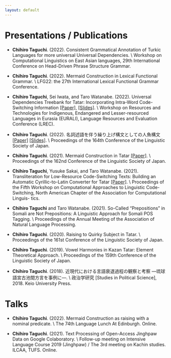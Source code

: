 ```yaml
---
layout: default
---
```


# Presentations / Publications
- **Chihiro Taguchi**. (2022). Consistent Grammatical Annotation of Turkic Languages for more universal Universal Dependencies. \\
Workshop on Computational Linguistics on East Asian languages, 29th International Conference on Head-Driven Phrase Structure Grammar.

- **Chihiro Taguchi**. (2022). Mermaid Construction in Lexical Functional Grammar. \\
LFG22: the 27th International Lexical Functional Grammar Conference.

- **Chihiro Taguchi**, Sei Iwata, and Taro Watanabe. (2022). Universal Dependencies Treebank for Tatar: Incorporating Intra-Word
Code-Switching Information [[Paper]](./assets/pdf/LREC2022.pdf), [[Slides]](./assets/pdf/20_EURALI_2022.pdf). \\
Workshop on Resources and Technologies for Indigenous, Endangered and Lesser-resourced Languages in Eurasia (EURALI), Language Resources and Evaluation Conference (LREC).

- **Chihiro Taguchi**. (2022). 名詞述語を伴う繰り上げ構文としての人魚構文 [[Paper]](./assets/pdf/LSJ164_Paper.pdf) [[Slides]](./assets/pdf/LSJ164_Slides_final.pdf). \\
Proceedings of the 164th Conference of the Linguistic Society of Japan.

- **Chihiro Taguchi**. (2021). Mermaid Construction in Tatar [[Paper]](./assets/pdf/LSJ162_Paper.pdf). \\
Proceedings of the 162nd Conference of the Linguistic Society of Japan.

- **Chihiro Taguchi**, Yusuke Sakai, and Taro Watanabe. (2021). Transliteration for Low-Resource Code-Switching Texts: Building an Automatic Cyrillic-to-Latin Converter for Tatar [[Paper]](./assets/pdf/CALCS_CR.pdf). \\
Proceedings of the Fifth Workshop on Computational Approaches to Linguistic Code-Switching, North American Chapter of the Association for Computational Linguis-
tics.

- **Chihiro Taguchi** and Taro Watanabe. (2021). So-Called “Prepositions” in Somali are Not Prepositions: A Linguistic Approach for Somali POS Tagging. \\
Proceedings of the Annual Meeting of the Association of Natural Language Processing.

- **Chihiro Taguchi**. (2020). Raising to Quirky Subject in Tatar. \\
Proceedings of the 161st Conference of the Linguistic Society of Japan.

- **Chihiro Taguchi**. (2019). Vowel Harmonies in Kazan Tatar: Element Theoretical Approach. \\
Proceedings of the 159th Conference of the Linguistic Society of Japan.

- **Chihiro Taguchi**. (2018). 近現代における言語衰退過程の観察と考察 —琉球語宮古池間方言を事例に—. \\
政治学研究 [Studies in Political Science], 2018. Keio University Press.

# Talks

- **Chihiro Taguchi**. (2022). Mermaid Construction as raising with a nominal predicate. \\
The 74th Language Lunch At Edinburgh. Online.

- **Chihiro Taguchi**. (2021). Text Processing of Open-Access Jinghpaw Data on Google Colaboratory. \\
Follow-up meeting on Intensive Language Course 2019 (Jinghpaw) / The 3rd meeting on Kachin studies. ILCAA, TUFS. Online. 